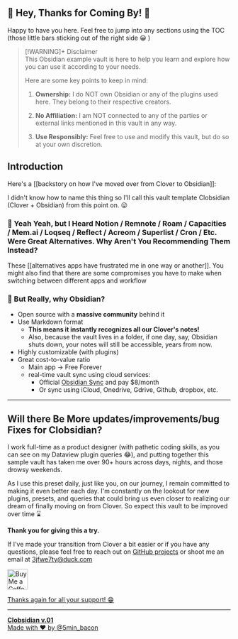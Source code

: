 ## 🚀 Hey, Thanks for Coming By! 👋

Happy to have you here. Feel free to jump into any sections using the TOC (those little bars sticking out of the right side 😀 )

> [!WARNING]+ Disclaimer  
> This Obsidian example vault is here to help you learn and explore how you can use it according to your needs.
> 
> Here are some key points to keep in mind:
> 
> 1. **Ownership:** I do NOT own Obsidian or any of the plugins used here. They belong to their respective creators.
> 	 
> 2. **No Affiliation:** I am NOT connected to any of the parties or external links mentioned in this vault in any way.
> 	 
> 3. **Use Responsibly:** Feel free to use and modify this vault, but do so at your own discretion.
> 	 

## Introduction

Here's a [[backstory on how I've moved over from Clover to Obsidian]]: 

I didn't know how to name this thing so I'll call this vault template Clobsidian (Clover + Obsidian) from this point on. 😜

### 💬 Yeah Yeah, but I Heard Notion / Remnote / Roam / Capacities / Mem.ai / Loqseq / Reflect / Acreom / Superlist / Cron / Etc. Were Great Alternatives. Why Aren't You Recommending Them Instead?

These [[alternatives apps have frustrated me in one way or another]]. You might also find that there are some compromises you have to make when switching between different apps and workflow

### 💬 But Really, why Obsidian?

- Open source with a **massive community** behind it
- Use Markdown format
	- **This means it instantly recognizes all our Clover's notes!**
	- Also, because the vault lives in a folder, if one day, say, Obsidian shuts down, your notes will still be accessible, years from now.
- Highly customizable (with plugins)
- Great cost-to-value ratio
	- Main app → Free Forever
	- real-time vault sync using cloud services:
		- Official [Obsidian Sync](https://obsidian.md/sync) and pay $8/month
		- Or sync using iCloud, Onedrive, Gdrive, Github, dropbox, etc.



---

## Will there Be More updates/improvements/bug Fixes for Clobsidian?

I work full-time as a product designer (with pathetic coding skills, as you can see on my Dataview plugin queries 😂), and putting together this sample vault has taken me over 90+ hours across days, nights, and those drowsy weekends.

As I use this preset daily, just like you, on our journey, I remain committed to making it even better each day. I'm constantly on the lookout for new plugins, presets, and queries that could bring us even closer to realizing our dream of finally moving on from Clover. So expect this vault to be improved over time ⌛

**Thank you for giving this a try.**

If I've made your transition from Clover a bit easier or if you have any questions, please feel free to reach out on [GitHub projects](https://github.com/smokebacon/Clobsidian) or shoot me an email at [3jfwe7ty@duck.com](mailto:3jfwe7ty@duck.com)

<a href='https://ko-fi.com/supportkofi' target='_blank'><img height='35' style='border:0px;height:46px;' src='https://az743702.vo.msecnd.net/cdn/kofi3.png?v=0' border='0' alt='Buy Me a Coffee at ko-fi.com' />

Thanks again for all your support! 😁

---

**Clobsidian v.01**  
Made with ❤️ by @5min_bacon
